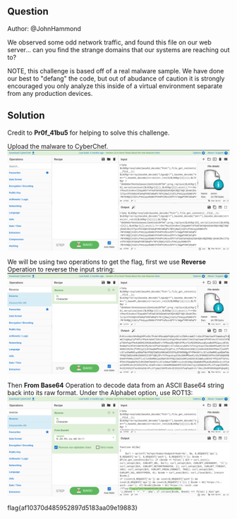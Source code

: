 ## Question
Author: @JohnHammond

We observed some odd network traffic, and found this file on our web server... can you find the strange domains that our systems are reaching out to?

NOTE, this challenge is based off of a real malware sample. We have done our best to "defang" the code, but out of abudance of caution it is strongly encouraged you only analyze this inside of a virtual environment separate from any production devices.

## Solution
Credit to **Pr0f_41bu5** for helping to solve this challenge.

Upload the malware to CyberChef.
![Alt text](cyberchef.png)

We will be using two operations to get the flag, first we use **Reverse** Operation to reverse the input string:
![Alt text](reverse.png)

Then **From Base64** Operation to decode data from an ASCII Base64 string back into its raw format. Under the Alphabet option, use ROT13:
![Alt text](flag.png)


flag{af10370d485952897d5183aa09e19883}